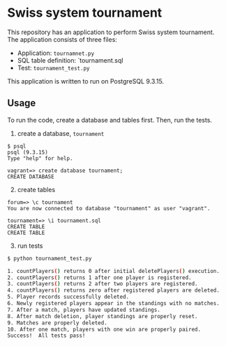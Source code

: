 # Swiss system tournament

This repository has an application to perform Swiss system tournament.
The application consists of three files:

- Application: `tournamnet.py`
- SQL table definition: `tournament.sql
- Test: `tournament_test.py`

This application is written to run on PostgreSQL 9.3.15.

## Usage

To run the code, create a database and tables first.
Then, run the tests.

1. create a database, `tournament`

```
$ psql
psql (9.3.15)
Type "help" for help.

vagrant=> create database tournament;
CREATE DATABASE
```

2. create tables

```
forum=> \c tournament
You are now connected to database "tournament" as user "vagrant".

tournament=> \i tournament.sql
CREATE TABLE
CREATE TABLE
```

3. run tests

```bash
$ python tournament_test.py

1. countPlayers() returns 0 after initial deletePlayers() execution.
2. countPlayers() returns 1 after one player is registered.
3. countPlayers() returns 2 after two players are registered.
4. countPlayers() returns zero after registered players are deleted.
5. Player records successfully deleted.
6. Newly registered players appear in the standings with no matches.
7. After a match, players have updated standings.
8. After match deletion, player standings are properly reset.
9. Matches are properly deleted.
10. After one match, players with one win are properly paired.
Success!  All tests pass!
```
